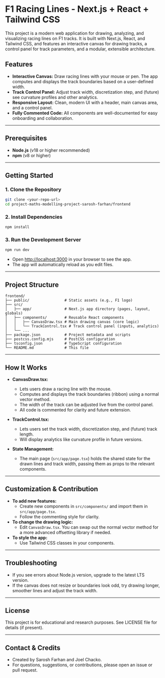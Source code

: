 # F1 Racing Lines - Next.js + React + Tailwind CSS

This project is a modern web application for drawing, analyzing, and visualizing racing lines on F1 tracks. It is built with Next.js, React, and Tailwind CSS, and features an interactive canvas for drawing tracks, a control panel for track parameters, and a modular, extensible architecture.

## Features
- **Interactive Canvas:** Draw racing lines with your mouse or pen. The app computes and displays the track boundaries based on a user-defined width.
- **Track Control Panel:** Adjust track width, discretization step, and (future) see curvature profiles and other analytics.
- **Responsive Layout:** Clean, modern UI with a header, main canvas area, and a control panel.
- **Fully Commented Code:** All components are well-documented for easy onboarding and collaboration.

---

## Prerequisites
- **Node.js** (v18 or higher recommended)
- **npm** (v8 or higher)

---

## Getting Started

### 1. Clone the Repository
```bash
git clone <your-repo-url>
cd project-maths-modelling-project-sarosh-farhan/frontend
```

### 2. Install Dependencies
```bash
npm install
```

### 3. Run the Development Server
```bash
npm run dev
```

- Open [http://localhost:3000](http://localhost:3000) in your browser to see the app.
- The app will automatically reload as you edit files.

---

## Project Structure

```
frontend/
├── public/                # Static assets (e.g., F1 logo)
├── src/
│   ├── app/               # Next.js app directory (pages, layout, globals)
│   ├── components/        # Reusable React components
│   │   ├── CanvasDraw.tsx # Main drawing canvas (core logic)
│   │   └── TrackControl.tsx # Track control panel (inputs, analytics)
│   └── ...
├── package.json           # Project metadata and scripts
├── postcss.config.mjs     # PostCSS configuration
├── tsconfig.json          # TypeScript configuration
└── README.md              # This file
```

---

## How It Works

- **CanvasDraw.tsx:**
  - Lets users draw a racing line with the mouse.
  - Computes and displays the track boundaries (ribbon) using a normal vector method.
  - The width of the track can be adjusted live from the control panel.
  - All code is commented for clarity and future extension.

- **TrackControl.tsx:**
  - Lets users set the track width, discretization step, and (future) track length.
  - Will display analytics like curvature profile in future versions.

- **State Management:**
  - The main page (`src/app/page.tsx`) holds the shared state for the drawn lines and track width, passing them as props to the relevant components.

---

## Customization & Contribution

- **To add new features:**
  - Create new components in `src/components/` and import them in `src/app/page.tsx`.
  - Follow the commenting style for clarity.
- **To change the drawing logic:**
  - Edit `CanvasDraw.tsx`. You can swap out the normal vector method for a more advanced offsetting library if needed.
- **To style the app:**
  - Use Tailwind CSS classes in your components.

---

## Troubleshooting
- If you see errors about Node.js version, upgrade to the latest LTS version.
- If the canvas does not resize or boundaries look odd, try drawing longer, smoother lines and adjust the track width.
---

## License
This project is for educational and research purposes. See LICENSE file for details (if present).

---

## Contact & Credits
- Created by Sarosh Farhan and Joel Chacko.
- For questions, suggestions, or contributions, please open an issue or pull request.
